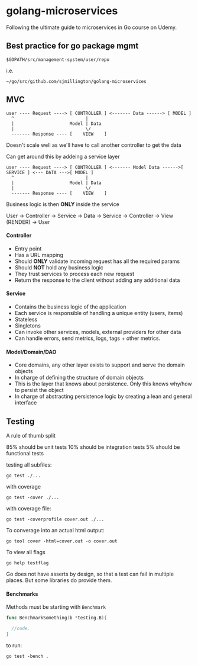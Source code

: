 # golang-microservices
Following the ultimate guide to microservices in Go course on Udemy.

## Best practice for go package mgmt

`$GOPATH/src/management-system/user/repo`

i.e. 

`~/go/src/github.com/sjmillington/golang-microservices`


## MVC


```
user ---- Request ----> [ CONTROLLER ] <------- Data ------> [ MODEL ]
  ^                           |
  |                     Model | Data
  |                           \/
  ------- Response ---- [    VIEW    ]
```

Doesn't scale well as we'll have to call another controller to get the data

Can get around this by addeing a service layer

```
user ---- Request ----> [ CONTROLLER ] <------- Model Data ------>[ SERVICE ] <--- DATA --->[ MODEL ]
  ^                           |
  |                     Model | Data
  |                           \/
  ------- Response ---- [    VIEW    ]
```

Business logic is then **ONLY** inside the service

User -> Controller -> Service -> Data -> Service -> Controller -> View (RENDER) -> User

#### Controller

- Entry point
- Has a URL mapping
- Should **ONLY** validate incoming request has all the required params
- Should **NOT** hold any business logic
- They trust services to process each new request
- Return the response to the client without adding any additional data

#### Service

- Contains the business logic of the application
- Each service is responsible of handling a unique entity (users, items)
- Stateless
- Singletons
- Can invoke other services, models, external providers for other data
- Can handle errors, send metrics, logs, tags + other metrics.

#### Model/Domain/DAO

- Core domains, any other layer exists to support and serve the domain objects
- In charge of defining the structure of domain objects
- This is the layer that knows about persistence. Only this knows why/how to persist the object
- In charge of abstracting persistence logic by creating a lean and general interface


## Testing

A rule of thumb split

85% should be unit tests
10% should be integration tests
5% should be functional tests

testing all subfiles: 

`go test ./...`

with coverage

`go test -cover ./...`

with coverage file:

`go test -coverprofile cover.out ./...`

To converage into an actual html output:

`go tool cover -html=cover.out -o cover.out`

To view all flags

`go help testflag`

Go does not have asserts by design, so that a test can fail in multiple places. But some libraries do provide them.

#### Benchmarks

Methods must be starting with `Benchmark`

```go
func BenchmarkSomething(b *testing.B){

  //code.
}
```

to run:

`go test -bench .`

